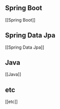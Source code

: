## Spring Boot
[[Spring Boot]]


## Spring Data Jpa
[[Spring Data Jpa]]

## Java
[[Java]]


## etc
[[etc]]